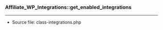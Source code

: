 ### Affiliate_WP_Integrations::get_enabled_integrations

----

- Source file: class-integrations.php